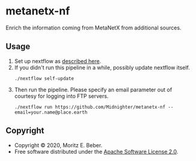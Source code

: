 # metanetx-nf

Enrich the information coming from MetaNetX from additional sources.

## Usage

1. Set up nextflow as [described
   here](https://www.nextflow.io/index.html#GetStarted).
2. If you didn't run this pipeline in a while, possibly update nextflow itself.
    ```
    ./nextflow self-update
    ```
3. Then run the pipeline. Please specify an email parameter out of courtesy for
   logging into FTP servers.
    ```
    ./nextflow run https://github.com/Midnighter/metanetx-nf --email=your.name@place.earth
    ```

## Copyright

* Copyright © 2020, Moritz E. Beber.
* Free software distributed under the [Apache Software License
  2.0](https://www.apache.org/licenses/LICENSE-2.0).
